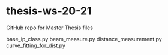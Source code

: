 # thesis-ws-20-21
GitHub repo for Master Thesis files

base_ip_class.py
beam_measure.py
distance_measurement.py
curve_fitting_for_dist.py

